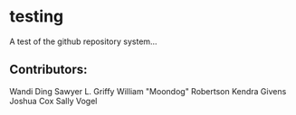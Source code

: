 # testing
A test of the github repository system...

## Contributors:
Wandi Ding
Sawyer L. Griffy
William "Moondog" Robertson
Kendra Givens 
Joshua Cox
Sally Vogel
